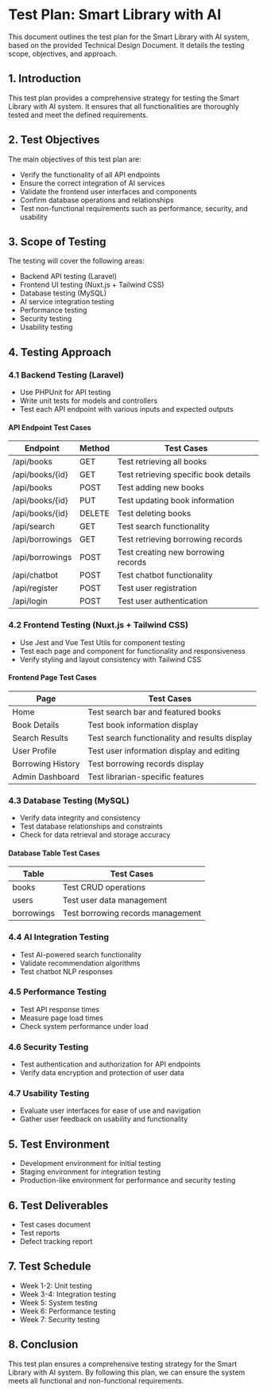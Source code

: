 # Test Plan: Smart Library with AI

This document outlines the test plan for the Smart Library with AI system, based on the provided Technical Design Document. It details the testing scope, objectives, and approach.

## 1. Introduction

This test plan provides a comprehensive strategy for testing the Smart Library with AI system. It ensures that all functionalities are thoroughly tested and meet the defined requirements.

## 2. Test Objectives

The main objectives of this test plan are:

* Verify the functionality of all API endpoints
* Ensure the correct integration of AI services
* Validate the frontend user interfaces and components
* Confirm database operations and relationships
* Test non-functional requirements such as performance, security, and usability

## 3. Scope of Testing

The testing will cover the following areas:

* Backend API testing (Laravel)
* Frontend UI testing (Nuxt.js + Tailwind CSS)
* Database testing (MySQL)
* AI service integration testing
* Performance testing
* Security testing
* Usability testing

## 4. Testing Approach

### 4.1 Backend Testing (Laravel)

* Use PHPUnit for API testing
* Write unit tests for models and controllers
* Test each API endpoint with various inputs and expected outputs

#### API Endpoint Test Cases

| Endpoint | Method | Test Cases |
|----------|--------|------------|
| /api/books | GET | Test retrieving all books |
| /api/books/{id} | GET | Test retrieving specific book details |
| /api/books | POST | Test adding new books |
| /api/books/{id} | PUT | Test updating book information |
| /api/books/{id} | DELETE | Test deleting books |
| /api/search | GET | Test search functionality |
| /api/borrowings | GET | Test retrieving borrowing records |
| /api/borrowings | POST | Test creating new borrowing records |
| /api/chatbot | POST | Test chatbot functionality |
| /api/register | POST | Test user registration |
| /api/login | POST | Test user authentication |

### 4.2 Frontend Testing (Nuxt.js + Tailwind CSS)

* Use Jest and Vue Test Utils for component testing
* Test each page and component for functionality and responsiveness
* Verify styling and layout consistency with Tailwind CSS

#### Frontend Page Test Cases

| Page | Test Cases |
|------|------------|
| Home | Test search bar and featured books |
| Book Details | Test book information display |
| Search Results | Test search functionality and results display |
| User Profile | Test user information display and editing |
| Borrowing History | Test borrowing records display |
| Admin Dashboard | Test librarian-specific features |

### 4.3 Database Testing (MySQL)

* Verify data integrity and consistency
* Test database relationships and constraints
* Check for data retrieval and storage accuracy

#### Database Table Test Cases

| Table | Test Cases |
|-------|------------|
| books | Test CRUD operations |
| users | Test user data management |
| borrowings | Test borrowing records management |

### 4.4 AI Integration Testing

* Test AI-powered search functionality
* Validate recommendation algorithms
* Test chatbot NLP responses

### 4.5 Performance Testing

* Test API response times
* Measure page load times
* Check system performance under load

### 4.6 Security Testing

* Test authentication and authorization for API endpoints
* Verify data encryption and protection of user data

### 4.7 Usability Testing

* Evaluate user interfaces for ease of use and navigation
* Gather user feedback on usability and functionality

## 5. Test Environment

* Development environment for initial testing
* Staging environment for integration testing
* Production-like environment for performance and security testing

## 6. Test Deliverables

* Test cases document
* Test reports
* Defect tracking report

## 7. Test Schedule

* Week 1-2: Unit testing
* Week 3-4: Integration testing
* Week 5: System testing
* Week 6: Performance testing
* Week 7: Security testing

## 8. Conclusion

This test plan ensures a comprehensive testing strategy for the Smart Library with AI system. By following this plan, we can ensure the system meets all functional and non-functional requirements.
